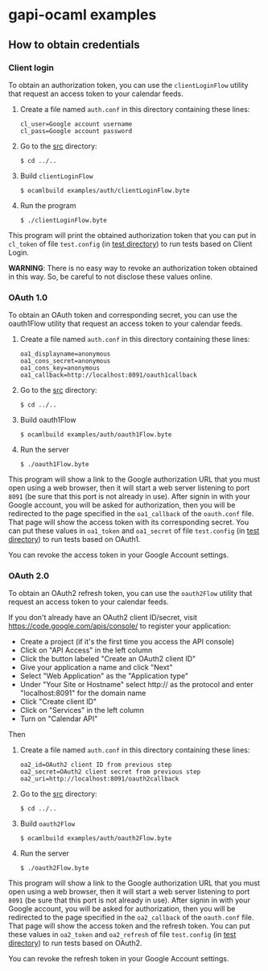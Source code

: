 gapi-ocaml examples
===================

How to obtain credentials
-------------------------

### Client login

To obtain an authorization token, you can use the `clientLoginFlow` utility
that request an access token to your calendar feeds.

 1. Create a file named `auth.conf` in this directory containing these lines:

        cl_user=Google account username
        cl_pass=Google account password

 2. Go to the [src](../..) directory:

        $ cd ../..

 3. Build `clientLoginFlow`

        $ ocamlbuild examples/auth/clientLoginFlow.byte

 4. Run the program

        $ ./clientLoginFlow.byte

This program will print the obtained authorization token that you can put in
`cl_token` of file `test.config` (in [test directory](/src/test)) to run tests
based on Client Login.

**WARNING**: There is no easy way to revoke an authorization token obtained
in this way. So, be careful to not disclose these values online.

### OAuth 1.0

To obtain an OAuth token and corresponding secret, you can use the oauth1Flow
utility that request an access token to your calendar feeds.

 1. Create a file named `auth.conf` in this directory containing these lines:

        oa1_displayname=anonymous
        oa1_cons_secret=anonymous
        oa1_cons_key=anonymous
        oa1_callback=http://localhost:8091/oauth1callback

 2. Go to the [src](../..) directory:

        $ cd ../..

 3. Build oauth1Flow

        $ ocamlbuild examples/auth/oauth1Flow.byte

 4. Run the server

        $ ./oauth1Flow.byte

This program will show a link to the Google authorization URL that you must
open using a web browser, then it will start a web server listening to port
`8091` (be sure that this port is not already in use). After signin in with
your Google account, you will be asked for authorization, then you will be
redirected to the page specified in the `oa1_callback` of the `oauth.conf`
file. That page will show the access token with its corresponding secret. You
can put these values in `oa1_token` and `oa1_secret` of file `test.config` (in
[test directory](/src/test)) to run tests based on OAuth1.

You can revoke the access token in your Google Account settings.

### OAuth 2.0

To obtain an OAuth2 refresh token, you can use the `oauth2Flow` utility that
request an access token to your calendar feeds.

If you don't already have an OAuth2 client ID/secret, visit
https://code.google.com/apis/console/ to register your application:

 - Create a project (if it's the first time you access the API console)
 - Click on "API Access" in the left column
 - Click the button labeled "Create an OAuth2 client ID"
 - Give your application a name and click "Next"
 - Select "Web Application" as the "Application type"
 - Under "Your Site or Hostname" select http:// as the protocol and enter
   "localhost:8091" for the domain name
 - Click "Create client ID"
 - Click on "Services" in the left column
 - Turn on "Calendar API"

Then

 1. Create a file named `auth.conf` in this directory containing these lines:

        oa2_id=OAuth2 client ID from previous step
        oa2_secret=OAuth2 client secret from previous step
        oa2_uri=http://localhost:8091/oauth2callback

 2. Go to the [src](../..) directory:

        $ cd ../..

 3. Build `oauth2Flow`

        $ ocamlbuild examples/auth/oauth2Flow.byte

 4. Run the server

        $ ./oauth2Flow.byte

This program will show a link to the Google authorization URL that you must
open using a web browser, then it will start a web server listening to port
`8091` (be sure that this port is not already in use). After signin in with
your Google account, you will be asked for authorization, then you will be
redirected to the page specified in the `oa2_callback` of the `oauth.conf`
file. That page will show the access token and the refresh token. You can put
these values in `oa2_token` and `oa2_refresh` of file `test.config` (in [test
directory](/src/test)) to run tests based on OAuth2.

You can revoke the refresh token in your Google Account settings.

